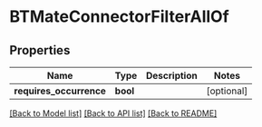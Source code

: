 # BTMateConnectorFilterAllOf

## Properties
Name | Type | Description | Notes
------------ | ------------- | ------------- | -------------
**requires_occurrence** | **bool** |  | [optional] 

[[Back to Model list]](../README.md#documentation-for-models) [[Back to API list]](../README.md#documentation-for-api-endpoints) [[Back to README]](../README.md)


